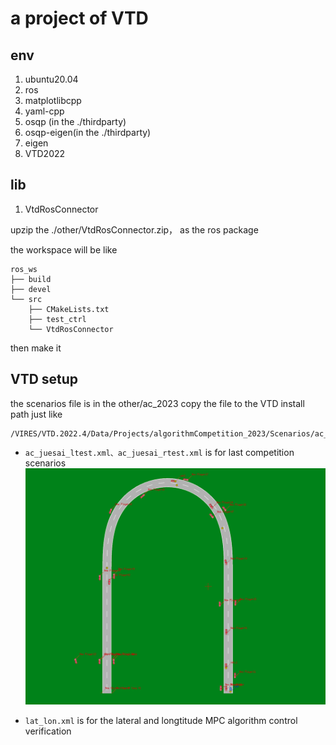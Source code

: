 # a project of VTD
## env
1. ubuntu20.04
2. ros
3. matplotlibcpp
4. yaml-cpp
5. osqp (in the ./thirdparty)
6. osqp-eigen(in the ./thirdparty)
7. eigen
8. VTD2022
## lib
1. VtdRosConnector

upzip the ./other/VtdRosConnector.zip， as the ros package

the workspace will be like 
```
ros_ws
├── build
├── devel
└── src
    ├── CMakeLists.txt
    ├── test_ctrl
    └── VtdRosConnector
```
then make it

## VTD setup
the scenarios file is in the other/ac_2023
copy the file to the VTD install path just like
```
/VIRES/VTD.2022.4/Data/Projects/algorithmCompetition_2023/Scenarios/ac_2023
```
- `ac_juesai_ltest.xml、ac_juesai_rtest.xml` is for last competition scenarios
![](./doc/ac_juesai_rtest.png)

- `lat_lon.xml` is for the lateral and longtitude MPC algorithm control verification



